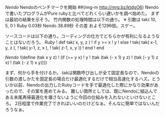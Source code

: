 *Nendo* Nendoのベンチマークを開始
 ##(img-m http://mrg.bz/ktdgO6)
Nendoで書いたプログラムがPure rubyと比べてどれくらい遅いかを調べ始めた。
まずは最初の結果を示そう。
竹内関数の処理時間は以下の通り。 ※ 引数は tak( 10, 5, 0 )
  Ruby   0.03秒
 Nendo  38.89秒
その差 およそ1296倍。スゲー。

ソースコードは以下の通り。コーディングの仕方でどちらかが有利になるようなことはないだろう。
*Ruby*
!  def tak( x, y, z )
!    if y >= x
!      y
!    else
!      tak( tak( x-1, y, z ),
!           tak( y-1, z, x ),
!           tak( z-1, x, y ))
!    end
!  end

*Nendo*
!(define (tak x y z)
!  (if (>= y x)
!      y
!      (tak (tak (- x 1) y z)
!           (tak (- y 1) z x)
!           (tak (- z 1) x y))))

まず、何から手を付けるか。
takは関数呼び出しが全て固定長なので、Nendoの引数の渡しかたを固定長の場合だけ最適化するだけで相当高速化するハズ。とういか以前、Nendoの出力したRubyコードを手で最適化した際にかなり効果があったので、その案を進めてみる。
難しい箇所としては、既にNendoに組込んである末尾再帰最適化を壊さないように今回の仕組みを入れないといけないところ。
2日程度で作業完了できればいいのだけどなぁ。そんなに簡単ではないんだろうなぁ。
